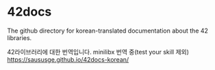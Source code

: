 # 42docs
The github directory for korean-translated documentation about the 42 libraries.

42라이브러리에 대한 번역입니다.
minilibx 번역 중(test your skill 제외)
https://saususge.github.io/42docs-korean/
